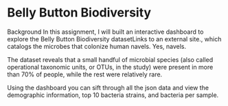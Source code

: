 # Belly Button Biodiversity

Background
In this assignment, I will built an interactive dashboard to explore the Belly Button Biodiversity datasetLinks to an external site., which catalogs the microbes that colonize human navels. Yes, navels.

The dataset reveals that a small handful of microbial species (also called operational taxonomic units, or OTUs, in the study) were present in more than 70% of people, while the rest were relatively rare.

Using the dashboard you can sift through all the json data and view the demographic information, top 10 bacteria strains, and bacteria per sample. 
